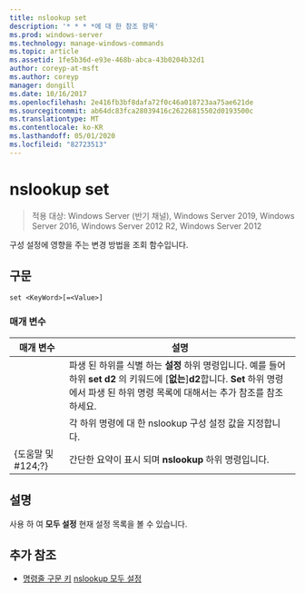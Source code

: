 ```yaml
---
title: nslookup set
description: '* * * *에 대 한 참조 항목'
ms.prod: windows-server
ms.technology: manage-windows-commands
ms.topic: article
ms.assetid: 1fe5b36d-e93e-468b-abca-43b0204b32d1
author: coreyp-at-msft
ms.author: coreyp
manager: dongill
ms.date: 10/16/2017
ms.openlocfilehash: 2e416fb3bf8dafa72f0c46a018723aa75ae621de
ms.sourcegitcommit: ab64dc83fca28039416c26226815502d0193500c
ms.translationtype: MT
ms.contentlocale: ko-KR
ms.lasthandoff: 05/01/2020
ms.locfileid: "82723513"
---
```

# <a name="nslookup-set"></a>nslookup set

> 적용 대상: Windows Server (반기 채널), Windows Server 2019, Windows Server 2016, Windows Server 2012 R2, Windows Server 2012

구성 설정에 영향을 주는 변경 방법을 조회 함수입니다.
## <a name="syntax"></a>구문
```
set <KeyWord>[=<Value>]
```
### <a name="parameters"></a>매개 변수

|    매개 변수    |                                                                                                                    설명                                                                                                                    |
|-----------------|---------------------------------------------------------------------------------------------------------------------------------------------------------------------------------------------------------------------------------------------------|
|    <KeyWord>    | 파생 된 하위를 식별 하는 **설정** 하위 명령입니다. 예를 들어 하위 **set d2** 의 키워드에 [**없는**]**d2**합니다. **Set** 하위 명령에서 파생 된 하위 명령 목록에 대해서는 추가 참조를 참조 하세요. |
|     <Value>     |                                                                                      각 하위 명령에 대 한 nslookup 구성 설정 값을 지정합니다.                                                                                      |
| {도움말 및 #124;?} |                                                                                               간단한 요약이 표시 되며 **nslookup** 하위 명령입니다.                                                                                               |

## <a name="remarks"></a>설명
사용 하 여 **모두 설정** 현재 설정 목록을 볼 수 있습니다.
## <a name="additional-references"></a>추가 참조
- [명령줄 구문 키](command-line-syntax-key.md)
[nslookup 모두 설정](nslookup-set-all.md)
